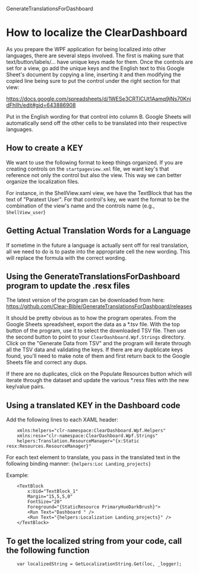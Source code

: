 GenerateTranslationsForDashboard

# How to localize the ClearDashboard

As you prepare the WPF application for being localized into other languages, there are several steps involved.  The first is making sure that text/button/labels/... have unique keys made for them.  Once the controls are set for a view, go add the unique keys and the English text to this Google Sheet's document by copying a line, inserting it and then modifying the copied line being sure to put the control under the right section for that view:

https://docs.google.com/spreadsheets/d/1WESe3CRTlCUt1Aamq9jNs70KnjdFhllh/edit#gid=643886908

Put in the English wording for that control into column B.  Google Sheets will automatically send off the other cells to be translated into their respective languages.

## How to create a KEY

We want to use the following format to keep things organized.  If you are creating controls on the `startpageview.xml` file, we want key's that reference not only the control but also the view.  This way we can better organize the localization files.

For instance, in the ShellView.xaml view, we have the TextBlock that has the text of "Paratext User".  For that control's key, we want the format to be the combination of the view's name and the controls name (e.g., `ShellView_user`)

## Getting Actual Translation Words for a Language

If sometime in the future a language is actually sent off for real translation, all we need to do is to paste into the appropriate cell the new wording.  This will replace the formula with the correct wording.

## Using the GenerateTranslationsForDashboard program to update the .resx files

The latest version of the program can be downloaded from here: https://github.com/Clear-Bible/GenerateTranslationsForDashboard/releases

It should be pretty obvious as to how the program operates. From the Google Sheets spreadsheet, export the data as a *.tsv file.  With the top button of the program, use it to select the downloaded TSV file.  Then use the second button to point to your `ClearDashboard.Wpf.Strings`
directory.  Click on the "Generate Data from TSV" and the program will iterate through all the TSV data and validating the keys.   If there are any dupblicate keys found, you'll need to make note of them 
and first return back to the Google Sheets file and correct any dups.  

If there are no duplicates, click on the Populate Resources button which will iterate through the dataset and update the various *.resx files with the new key/value pairs.


## Using a translated KEY in the Dashboard code

Add the following lines to each XAML header:

```
    xmlns:helpers="clr-namespace:ClearDashboard.Wpf.Helpers"
    xmlns:resx="clr-namespace:ClearDashboard.Wpf.Strings"
    helpers:Translation.ResourceManager="{x:Static resx:Resources.ResourceManager}"
```

For each text element to translate, you pass in the translated text in the following binding manner: `{helpers:Loc Landing_projects}`

Example:
```
    <TextBlock
        x:Uid="TextBlock_1"
        Margin="15,5,5,0"
        FontSize="20"
        Foreground="{StaticResource PrimaryHueDarkBrush}">
        <Run Text="Dashboard " />
        <Run Text="{helpers:Localization Landing_projects}" />
    </TextBlock>
```

## To get the localized string from your code, call the following function
```
    var localizedString = GetLocalizationString.Get(loc, _logger);
```